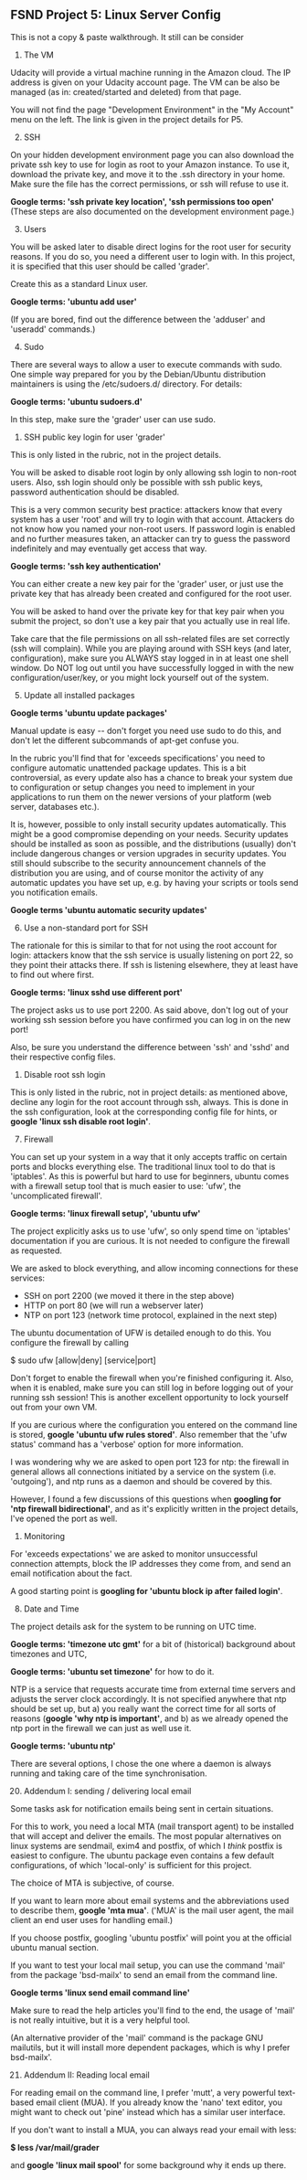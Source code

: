 ## FSND Project 5: Linux Server Config

This is not a copy & paste walkthrough. It still can be consider

1. The VM

  Udacity will provide a virtual machine running in the Amazon cloud. The
  IP address is given on your Udacity account page. The VM can be also be
  managed (as in: created/started and deleted) from that page.

  You will not find the page "Development Environment" in the "My Account"
  menu on the left. The link is given in the project details for P5.

2. SSH

  On your hidden development environment page you can also download the 
  private ssh key to use for login as root to your Amazon instance. To use it,
  download the private key, and move it to the .ssh directory in your home.
  Make sure the file has the correct permissions, or ssh will refuse to
  use it.

  **Google terms: 'ssh private key location', 'ssh permissions too open'**
  (These steps are also documented on the development environment page.)

3. Users

  You will be asked later to disable direct logins for the root user for 
  security reasons. If you do so, you need a different user to login with.
  In this project, it is specified that this user should be called 'grader'.

  Create this as a standard Linux user.

  **Google terms: 'ubuntu add user'**

  (If you are bored, find out the difference between the 'adduser' and 
  'useradd' commands.)

4. Sudo

  There are several ways to allow a user to execute commands with sudo. One
  simple way prepared for you by the Debian/Ubuntu distribution maintainers
  is using the /etc/sudoers.d/ directory. For details:

  **Google terms: 'ubuntu sudoers.d'**

  In this step, make sure the 'grader' user can use sudo.

  1. SSH public key login for user 'grader'

  This is only listed in the rubric, not in the project details.

  You will be asked to disable root login by only allowing ssh login to 
  non-root users. Also, ssh login should only be possible with ssh public 
  keys, password authentication should be disabled. 

  This is a very common security best practice: attackers know that every 
  system has a user 'root' and will try to login with that account. Attackers 
  do not know how you named your non-root users. If password login is enabled 
  and no further measures taken, an attacker can try to guess the password 
  indefinitely and may eventually get access that way.

  **Google terms: 'ssh key authentication'**

  You can either create a new key pair for the 'grader' user, or just use the
  private key that has already been created and configured for the root user.

  You will be asked to hand over the private key for that key pair when you
  submit the project, so don't use a key pair that you actually use in real 
  life.

  Take care that the file permissions on all ssh-related files are set 
  correctly (ssh will complain). While you are playing around with SSH keys 
  (and later, configuration), make sure you ALWAYS stay logged in in at least 
  one shell window. Do NOT log out until you have successfully logged in with 
  the new configuration/user/key, or you might lock yourself out of the 
  system.

5. Update all installed packages

  **Google terms 'ubuntu update packages'**

  Manual update is easy -- don't forget you need use sudo to do this, and
  don't let the different subcommands of apt-get confuse you.

  In the rubric you'll find that for 'exceeds specifications' you need to
  configure automatic unattended package updates. This is a bit controversial,
  as every update also has a chance to break your system due to configuration
  or setup changes you need to implement in your applications to run them on 
  the newer versions of your platform (web server, databases etc.).

  It is, however, possible to only install security updates automatically. 
  This might be a good compromise depending on your needs. Security updates 
  should be installed as soon as possible, and the distributions (usually) 
  don't include dangerous changes or version upgrades in security updates. You   still should subscribe to the security announcement channels of the 
  distribution you are using, and of course monitor the activity of any 
  automatic updates you have set up, e.g. by having your scripts or tools
  send you notification emails.

  **Google terms 'ubuntu automatic security updates'**

6. Use a non-standard port for SSH

  The rationale for this is similar to that for not using the root account
  for login: attackers know that the ssh service is usually listening on port
  22, so they point their attacks there. If ssh is listening elsewhere, they
  at least have to find out where first.

  **Google terms: 'linux sshd use different port'**

  The project asks us to use port 2200. As said above, don't log out of
  your working ssh session before you have confirmed you can log in on the
  new port!

  Also, be sure you understand the difference between 'ssh' and 'sshd' and
  their respective config files.

  1. Disable root ssh login

  This is only listed in the rubric, not in project details: as mentioned
  above, decline any login for the root account through ssh, always. This
  is done in the ssh configuration, look at the corresponding config file
  for hints, or **google 'linux ssh disable root login'**.

7. Firewall

  You can set up your system in a way that it only accepts traffic on
  certain ports and blocks everything else. The traditional linux tool to
  do that is 'iptables'. As this is powerful but hard to use for beginners,
  ubuntu comes with a firewall setup tool that is much easier to use: 'ufw',
  the 'uncomplicated firewall'.

  **Google terms: 'linux firewall setup', 'ubuntu ufw'**

  The project explicitly asks us to use 'ufw', so only spend time on 
  'iptables' documentation if you are curious. It is not needed to configure
  the firewall as requested.

  We are asked to block everything, and allow incoming connections for these
  services:

  - SSH on port 2200 (we moved it there in the step above)
  - HTTP on port 80 (we will run a webserver later)
  - NTP on port 123 (network time protocol, explained in the next step)

  The ubuntu documentation of UFW is detailed enough to do this. You configure
  the firewall by calling

  $ sudo ufw [allow|deny] [service|port]

  Don't forget to enable the firewall when you're finished configuring it. 
  Also, when it is enabled, make sure you can still log in before logging 
  out of your running ssh session! This is another excellent opportunity to
  lock yourself out from your own VM.

  If you are curious where the configuration you entered on the command line
  is stored, **google 'ubuntu ufw rules stored'**. Also remember that the
  'ufw status' command has a 'verbose' option for more information.

  I was wondering why we are asked to open port 123 for ntp: the firewall
  in general allows all connections initiated by a service on the system
  (i.e. 'outgoing'), and ntp runs as a daemon and should be covered by this.

  However, I found a few discussions of this questions when **googling for
  'ntp firewall bidirectional'**, and as it's explicitly written in the
  project details, I've opened the port as well.
  
  1. Monitoring

  For 'exceeds expectations' we are asked to monitor unsuccessful connection
  attempts, block the IP addresses they come from, and send an email
  notification about the fact.

  A good starting point is **googling for 'ubuntu block ip after failed 
  login'**.

8. Date and Time

  The project details ask for the system to be running on UTC time.

  **Google terms: 'timezone utc gmt'** for a bit of (historical) background
  about timezones and UTC,

  **Google terms: 'ubuntu set timezone'** for how to do it.

  NTP is a service that requests accurate time from external time servers
  and adjusts the server clock accordingly. It is not specified anywhere that 
  ntp should be set up, but a) you really want the correct time for all sorts
  of reasons (**google 'why ntp is important'**, and b) as we already opened 
  the ntp port in the firewall we can just as well use it.

  **Google terms: 'ubuntu ntp'**

  There are several options, I chose the one where a daemon is always running
  and taking care of the time synchronisation. 

20. Addendum I: sending / delivering local email

  Some tasks ask for notification emails being sent in certain situations.

  For this to work, you need a local MTA (mail transport agent) to be installed
  that will accept and deliver the emails. The most popular alternatives on
  linux systems are sendmail, exim4 and postfix, of which I _think_ postfix is
  easiest to configure. The ubuntu package even contains a few default 
  configurations, of which 'local-only' is sufficient for this project.

  The choice of MTA is subjective, of course.

  If you want to learn more about email systems and the abbreviations used
  to describe them, **google 'mta mua'**. ('MUA' is the mail user agent, the 
  mail client an end user uses for handling email.)

  If you choose postfix, googling 'ubuntu postfix' will point you at the
  official ubuntu manual section.

  If you want to test your local mail setup, you can use the command 'mail'
  from the package 'bsd-mailx' to send an email from the command line.

  **Google terms 'linux send email command line'**

  Make sure to read the help articles you'll find to the end, the usage
  of 'mail' is not really intuitive, but it is a very helpful tool.

  (An alternative provider of the 'mail' command is the package GNU mailutils,
  but it will install more dependent packages, which is why I prefer 
  bsd-mailx'.

21. Addendum II: Reading local email

  For reading email on the command line, I prefer 'mutt', a very powerful
  text-based email client (MUA). If you already know the 'nano' text editor,
  you might want to check out 'pine' instead which has a similar user 
  interface.

  If you don't want to install a MUA, you can always read your email with
  less:

  **$ less /var/mail/grader**

  and **google 'linux mail spool'** for some background why it ends up there.
  
